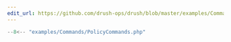 ```yaml
---
edit_url: https://github.com/drush-ops/drush/blob/master/examples/Commands/PolicyCommands.php
---
```

```php
--8<-- "examples/Commands/PolicyCommands.php"
```